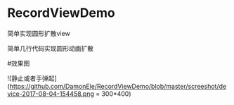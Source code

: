 # RecordViewDemo
简单实现圆形扩散view

简单几行代码实现圆形动画扩散

#效果图

![静止或者手弹起](https://github.com/DamonEle/RecordViewDemo/blob/master/screeshot/device-2017-08-04-154458.png = 300*400)
